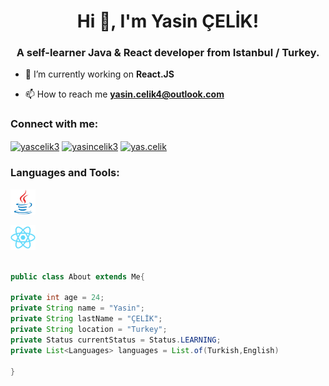 <h1 align="center">Hi 👋, I'm Yasin ÇELİK!</h1>
<h3 align="center">A self-learner Java & React developer from Istanbul / Turkey.</h3>

- 🔭 I’m currently working on **React.JS**

- 📫 How to reach me **yasin.celik4@outlook.com**

<h3 align="left">Connect with me:</h3>
<p align="left">
<a href="https://twitter.com/yascelik3" target="blank"><img align="center" src="https://raw.githubusercontent.com/rahuldkjain/github-profile-readme-generator/master/src/images/icons/Social/twitter.svg" alt="yascelik3" height="30" width="40" /></a>
<a href="https://linkedin.com/in/yasincelik3" target="blank"><img align="center" src="https://raw.githubusercontent.com/rahuldkjain/github-profile-readme-generator/master/src/images/icons/Social/linked-in-alt.svg" alt="yasincelik3" height="30" width="40" /></a>
<a href="https://instagram.com/yas.celik" target="blank"><img align="center" src="https://raw.githubusercontent.com/rahuldkjain/github-profile-readme-generator/master/src/images/icons/Social/instagram.svg" alt="yas.celik" height="30" width="40" /></a>
</p>

<h3 align="left">Languages and Tools:</h3>
<p align="left"> <a href="https://www.java.com" target="_blank" rel="noreferrer"> <img src="https://raw.githubusercontent.com/devicons/devicon/master/icons/java/java-original.svg" alt="java" width="40" height="40"/> </a> </p>
<p align="left"><img src="https://raw.githubusercontent.com/devicons/devicon/master/icons/react/react-original.svg" alt="react" width="40" height="40"/> </a> </p>

```java

public class About extends Me{

private int age = 24;
private String name = "Yasin";
private String lastName = "ÇELİK";
private String location = "Turkey";
private Status currentStatus = Status.LEARNING;
private List<Languages> languages = List.of(Turkish,English)

}
```
